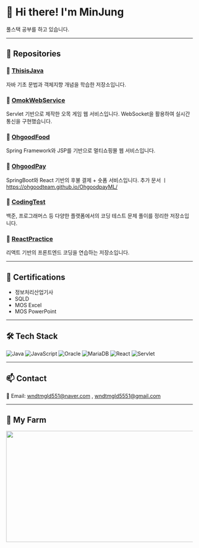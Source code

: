 # 👋 Hi there! I'm MinJung

풀스택 공부를 하고 있습니다.

---

## 📂 Repositories

### 🔹 [ThisisJava](https://github.com/minsss0726/ThisisJava)  
자바 기초 문법과 객체지향 개념을 학습한 저장소입니다.

### 🔹 [OmokWebService](https://github.com/minsss0726/OmokWebService)  
Servlet 기반으로 제작한 오목 게임 웹 서비스입니다. WebSocket을 활용하여 실시간 통신을 구현했습니다.

### 🔹 [OhgoodFood](https://github.com/minsss0726/OhGoodFood)  
Spring Framework와 JSP를 기반으로 멀티쇼핑몰 웹 서비스입니다.

### 🔹 [OhgoodPay](https://github.com/OhGoodTeam/OhgoodpayBE)  
SpringBoot와 React 기반의 후불 결제 + 숏폼 서비스입니다.
추가 문서 ㅣ https://ohgoodteam.github.io/OhgoodpayML/

### 🔹 [CodingTest](https://github.com/minsss0726/CodingTest)  
백준, 프로그래머스 등 다양한 플랫폼에서의 코딩 테스트 문제 풀이를 정리한 저장소입니다.

### 🔹 [ReactPractice](https://github.com/minsss0726/ReactPractice)  
리액트 기반의 프론트엔드 코딩을 연습하는 저장소입니다.

---

## 🧾 Certifications

- 정보처리산업기사 
- SQLD 
- MOS Excel
- MOS PowerPoint

---

## 🛠 Tech Stack

![Java](https://img.shields.io/badge/Java-007396?style=flat&logo=java&logoColor=white)
![JavaScript](https://img.shields.io/badge/JavaScript-F7DF1E?style=flat&logo=javascript&logoColor=black)
![Oracle](https://img.shields.io/badge/Oracle-F80000?style=flat&logo=oracle&logoColor=white)
![MariaDB](https://img.shields.io/badge/MariaDB-003545?style=flat&logo=mariadb&logoColor=white)
![React](https://img.shields.io/badge/React-61DAFB?style=flat&logo=react&logoColor=black)
![Servlet](https://img.shields.io/badge/Servlet-6DB33F?style=flat&logo=java&logoColor=white)

---

## 📫 Contact

📧 Email: wndtmgld551@naver.com , wndtmgld5551@gmail.com

---

## 🌾 My Farm
<a href="https://www.gitanimals.org/en_US?utm_medium=image&utm_source=minsss0726&utm_content=farm">
<img
  src="https://render.gitanimals.org/farms/minsss0726"
  width="600"
  height="300"
/>
</a>
